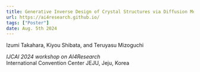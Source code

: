 ```yaml
---
title: Generative Inverse Design of Crystal Structures via Diffusion Models with Transformers
url: https://ai4research.github.io/
tags: ["Poster"]
date: Aug. 5th 2024
---
```


Izumi Takahara, Kiyou Shibata, and Teruyasu Mizoguchi

*IJCAI 2024 workshop on AI4Research*  
International Convention Center JEJU, Jeju, Korea